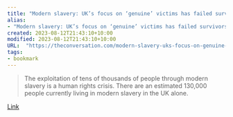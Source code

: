 ```yaml
---
title: "Modern slavery: UK’s focus on ‘genuine’ victims has failed survivors since the 1800s"
alias:
- "Modern slavery: UK’s focus on ‘genuine’ victims has failed survivors since the 1800s"
created: 2023-08-12T21:43:10+10:00
modified: 2023-08-12T21:43:10+10:00
URL:  "https://theconversation.com/modern-slavery-uks-focus-on-genuine-victims-has-failed-survivors-since-the-1800s-192528"
tags:
- bookmark
---
```


> The exploitation of tens of thousands of people through modern slavery is a human rights crisis. There are an estimated 130,000 people currently living in modern slavery in the UK alone.

[Link](https://theconversation.com/modern-slavery-uks-focus-on-genuine-victims-has-failed-survivors-since-the-1800s-192528)